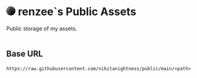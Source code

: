 <h1><img src="./repo/readme-md-24.png"> renzee`s Public Assets</h1>

Public storage of my assets.<br/><br/>

## Base URL
```
https://raw.githubusercontent.com/nikitanightness/public/main/<path>
```
